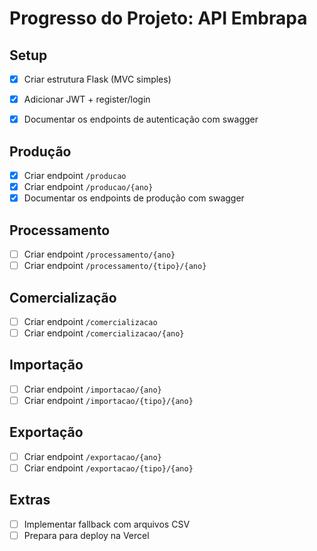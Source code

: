 # Progresso do Projeto: API Embrapa

## Setup
- [x] Criar estrutura Flask (MVC simples)
- [x] Adicionar JWT + register/login

- [x] Documentar os endpoints de autenticação com swagger

## Produção
- [x] Criar endpoint `/producao`
- [x] Criar endpoint `/producao/{ano}`
- [x] Documentar os endpoints de produção com swagger

## Processamento
- [ ] Criar endpoint `/processamento/{ano}`
- [ ] Criar endpoint `/processamento/{tipo}/{ano}`

## Comercialização
- [ ] Criar endpoint `/comercializacao`
- [ ] Criar endpoint `/comercializacao/{ano}`

## Importação
- [ ] Criar endpoint `/importacao/{ano}`
- [ ] Criar endpoint `/importacao/{tipo}/{ano}`

## Exportação
- [ ] Criar endpoint `/exportacao/{ano}`
- [ ] Criar endpoint `/exportacao/{tipo}/{ano}`

## Extras
- [ ] Implementar fallback com arquivos CSV
- [ ] Prepara para deploy na Vercel
